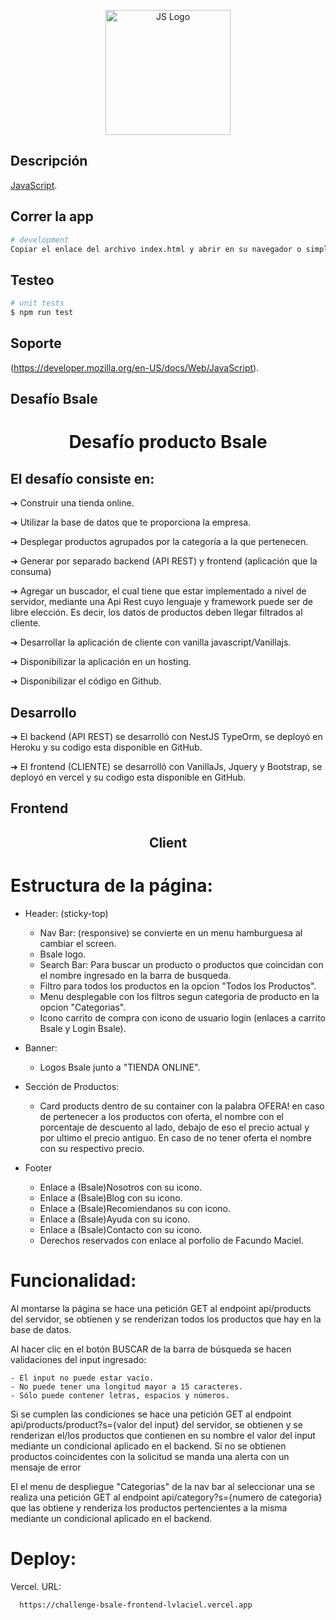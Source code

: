 <p align="center">
  <a href="http://nestjs.com/" target="blank"><img src="https://sujanbyanjankar.com.np/wp-content/uploads/2019/09/javascript.png" width="200" alt="JS Logo" /></a>
</p>

[circleci-image]: https://sujanbyanjankar.com.np/wp-content/uploads/2019/09/javascript.png
[circleci-url]: https://sujanbyanjankar.com.np/wp-content/uploads/2019/09/javascript.png

## Descripción

[JavaScript](https://developer.mozilla.org/en-US/docs/Web/JavaScript).

## Correr la app

```bash
# development
Copiar el enlace del archivo index.html y abrir en su navegador o simplemente arrastrarlo.
```

## Testeo

```bash
# unit tests
$ npm run test
```

## Soporte

(https://developer.mozilla.org/en-US/docs/Web/JavaScript).


## Desafío Bsale

<h1 align="center">Desafío producto Bsale</h1>

## El desafío consiste en:

➔ Construir una tienda online.

➔ Utilizar la base de datos que te proporciona la empresa.

➔ Desplegar productos agrupados por la categoría a la que pertenecen.

➔ Generar por separado backend (API REST) y frontend (aplicación que la consuma)

➔ Agregar un buscador, el cual tiene que estar implementado a nivel de servidor,
mediante una Api Rest cuyo lenguaje y framework puede ser de libre elección.
Es decir, los datos de productos deben llegar filtrados al cliente.

➔ Desarrollar la aplicación de cliente con vanilla javascript/Vanillajs.

➔ Disponibilizar la aplicación en un hosting.

➔ Disponibilizar el código en Github.


## Desarrollo

➔ El backend (API REST) se desarrolló con NestJS TypeOrm, se deployó en Heroku y su codigo esta disponible en GitHub.

➔ El frontend (CLIENTE) se desarrolló con VanillaJs, Jquery y Bootstrap, se deployó en vercel y su codigo esta disponible en GitHub.


## Frontend
<h2 align="center">Client</h2>

# Estructura de la página:

  * Header: (sticky-top)
      - Nav Bar: (responsive) se convierte en un menu hamburguesa al cambiar el screen.
      - Bsale logo.
      - Search Bar: Para buscar un producto o productos que coincidan con el nombre ingresado en la barra de busqueda.
      - Filtro para todos los productos en la opcion "Todos los Productos".
      - Menu desplegable con los filtros segun categoria de producto en la opcion "Categorias".
      - Icono carrito de compra con icono de usuario login (enlaces a carrito Bsale y Login Bsale).
  
  * Banner: 
    - Logos Bsale junto a "TIENDA ONLINE".

  * Sección de Productos:
    - Card products dentro de su container con la palabra OFERA! en caso de pertenecer a los productos con oferta, el nombre con el porcentaje de descuento al lado, debajo de eso el precio actual y por ultimo el precio antiguo. En caso de no tener oferta el nombre con su respectivo precio.

  * Footer
    - Enlace a (Bsale)Nosotros con su icono.
    - Enlace a (Bsale)Blog con su icono.
    - Enlace a (Bsale)Recomiendanos su con icono.
    - Enlace a (Bsale)Ayuda con su icono.
    - Enlace a (Bsale)Contacto con su icono.
    - Derechos reservados con enlace al porfolio de Facundo Maciel.

# Funcionalidad:

  Al montarse la página se hace una petición GET al endpoint api/products del servidor, se obtienen y se renderizan todos los productos que hay en la base de datos.

  Al hacer clic en el botón BUSCAR de la barra de búsqueda se hacen validaciones del input ingresado:

    - El input no puede estar vacío.
    - No puede tener una longitud mayor a 15 caracteres.
    - Sólo puede contener letras, espacios y números.

  Si se cumplen las condiciones se hace una petición GET al endpoint api/products/product?s={valor del input} del servidor, se obtienen y se renderizan el/los productos que contienen en su nombre el valor del input mediante un condicional aplicado en el backend. Si no se obtienen productos coincidentes con la solicitud se manda una alerta con un mensaje de error
  
  El el menu de despliegue "Categorias" de la nav bar al seleccionar una se realiza una petición GET al endpoint api/category?s={numero de categoria} que las obtiene y renderiza los productos pertencientes a la misma mediante un condicional aplicado en el backend.

# Deploy:

  Vercel. URL:
  
      https://challenge-bsale-frontend-lvlaciel.vercel.app

